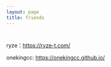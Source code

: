 ```yaml
---
layout: page
title: friends
---
```


# 

ryze：https://ryze-t.com/

onekingcc:  https://onekingcc.github.io/

